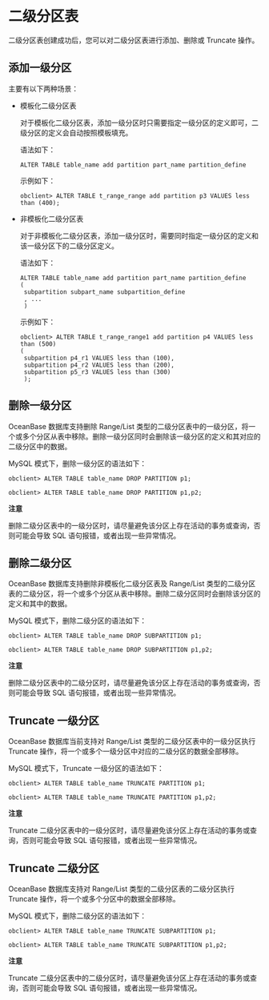 二级分区表 
==========================

二级分区表创建成功后，您可以对二级分区表进行添加、删除或 Truncate 操作。

添加一级分区 
---------------------------

主要有以下两种场景：

* 模板化二级分区表

  对于模板化⼆级分区表，添加⼀级分区时只需要指定⼀级分区的定义即可，⼆级分区的定义会⾃动按照模板填充。

  语法如下：

      ALTER TABLE table_name add partition part_name partition_define

  

  示例如下：

      obclient> ALTER TABLE t_range_range add partition p3 VALUES less than (400);

  

* 非模板化二级分区表

  对于⾮模板化⼆级分区表，添加⼀级分区时，需要同时指定⼀级分区的定义和该⼀级分区下的⼆级分区定义。

  语法如下：

      ALTER TABLE table_name add partition part_name partition_define
      (
       subpartition subpart_name subpartition_define
       , ...
       )

  

  示例如下：

      obclient> ALTER TABLE t_range_range1 add partition p4 VALUES less than (500) 
      (
       subpartition p4_r1 VALUES less than (100),
       subpartition p4_r2 VALUES less than (200),
       subpartition p5_r3 VALUES less than (300)
       );

  




删除一级分区 
---------------------------

OceanBase 数据库支持删除 Range/List 类型的二级分区表中的一级分区，将一个或多个分区从表中移除。删除一级分区同时会删除该一级分区的定义和其对应的二级分区中的数据。

MySQL 模式下，删除一级分区的语法如下：

    obclient> ALTER TABLE table_name DROP PARTITION p1;
    
    obclient> ALTER TABLE table_name DROP PARTITION p1,p2;


**注意**



删除二级分区表中的一级分区时，请尽量避免该分区上存在活动的事务或查询，否则可能会导致 SQL 语句报错，或者出现一些异常情况。

删除二级分区 
---------------------------

OceanBase 数据库支持删除⾮模板化⼆级分区表及 Range/List 类型的二级分区表的⼆级分区，将一个或多个分区从表中移除。删除二级分区同时会删除该分区的定义和其中的数据。

MySQL 模式下，删除二级分区的语法如下：

    obclient> ALTER TABLE table_name DROP SUBPARTITION p1;
    
    obclient> ALTER TABLE table_name DROP SUBPARTITION p1,p2;


**注意**



删除二级分区表中的二级分区时，请尽量避免该分区上存在活动的事务或查询，否则可能会导致 SQL 语句报错，或者出现一些异常情况。

Truncate 一级分区 
----------------------------------

OceanBase 数据库当前支持对 Range/List 类型的二级分区表中的一级分区执行 Truncate 操作，将一个或多个一级分区中对应的二级分区的数据全部移除。

MySQL 模式下，Truncate 一级分区的语法如下：

    obclient> ALTER TABLE table_name TRUNCATE PARTITION p1;
    
    obclient> ALTER TABLE table_name TRUNCATE PARTITION p1,p2;


**注意**



Truncate 二级分区表中的一级分区时，请尽量避免该分区上存在活动的事务或查询，否则可能会导致 SQL 语句报错，或者出现一些异常情况。

Truncate 二级分区 
----------------------------------

OceanBase 数据库支持对 Range/List 类型的二级分区表的⼆级分区执行 Truncate 操作，将一个或多个分区中的数据全部移除。

MySQL 模式下，删除二级分区的语法如下：

    obclient> ALTER TABLE table_name TRUNCATE SUBPARTITION p1;
    
    obclient> ALTER TABLE table_name TRUNCATE SUBPARTITION p1,p2;


**注意**



Truncate 二级分区表中的二级分区时，请尽量避免该分区上存在活动的事务或查询，否则可能会导致 SQL 语句报错，或者出现一些异常情况。
